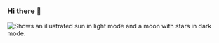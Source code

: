 ### Hi there 👋
<picture>
  <source media="(prefers-color-scheme: dark)" srcset="https://miro.medium.com/v2/resize:fit:679/1*OAXivevUVDA6ddtq-7jwVw.gif">
  <source media="https://miro.medium.com/v2/resize:fit:679/1*OAXivevUVDA6ddtq-7jwVw.gif">
  <img alt="Shows an illustrated sun in light mode and a moon with stars in dark mode." src="https://miro.medium.com/v2/resize:fit:679/1*OAXivevUVDA6ddtq-7jwVw.gif">
</picture>

<!--
**nndwn/nndwn** is a ✨ _special_ ✨ repository because its `README.md` (this file) appears on your GitHub profile.

Here are some ideas to get you started:

- 🔭 I’m currently working on ...
- 🌱 I’m currently learning ...
- 👯 I’m looking to collaborate on ...
- 🤔 I’m looking for help with ...
- 💬 Ask me about ...
- 📫 How to reach me: ...
- 😄 Pronouns: ...
- ⚡ Fun fact: ...
-->
